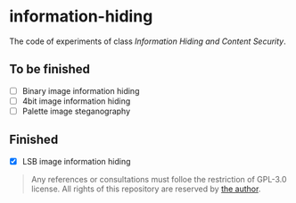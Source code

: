 # information-hiding
The code of experiments of class _Information Hiding and Content Security_.

## To be finished
- [ ] Binary image information hiding
- [ ] 4bit image information hiding
- [ ] Palette image steganography

## Finished
- [x] LSB image information hiding

> Any references or consultations must folloe the restriction of GPL-3.0 license. All rights of this repository are reserved by [the author](https://github.com/wurahara).